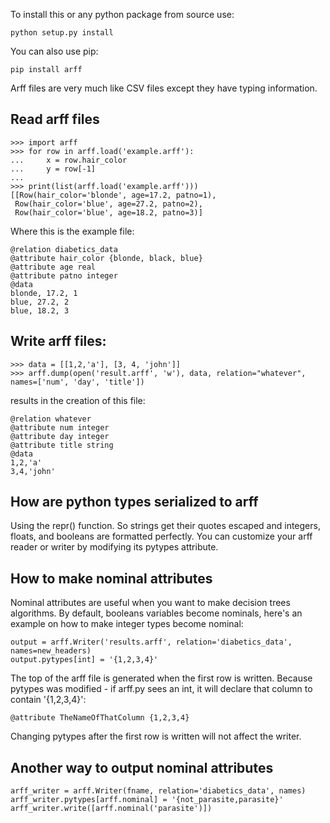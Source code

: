 To install this or any python package from source use:

    python setup.py install

You can also use pip:

    pip install arff


Arff files are very much like CSV files except they have typing information.

Read arff files
-----

    >>> import arff
    >>> for row in arff.load('example.arff'):
    ...     x = row.hair_color
    ...     y = row[-1]
    ...
    >>> print(list(arff.load('example.arff')))
    [[Row(hair_color='blonde', age=17.2, patno=1),
     Row(hair_color='blue', age=27.2, patno=2),
     Row(hair_color='blue', age=18.2, patno=3)]

Where this is the example file:

    @relation diabetics_data
    @attribute hair_color {blonde, black, blue}
    @attribute age real
    @attribute patno integer
    @data
    blonde, 17.2, 1
    blue, 27.2, 2
    blue, 18.2, 3

Write arff files:
-----

    >>> data = [[1,2,'a'], [3, 4, 'john']]
    >>> arff.dump(open('result.arff', 'w'), data, relation="whatever", names=['num', 'day', 'title'])

results in the creation of this file:

    @relation whatever
    @attribute num integer
    @attribute day integer
    @attribute title string
    @data
    1,2,'a'
    3,4,'john'


How are python types serialized to arff
-----
Using the repr() function. So strings get their quotes escaped and integers, floats, and booleans are formatted perfectly. You can customize your arff reader or writer by modifying its pytypes attribute.

How to make nominal attributes
-----
Nominal attributes are useful when you want to make decision trees algorithms. By default, booleans variables become nominals, here's an example on how to make integer types become nominal:

    output = arff.Writer('results.arff', relation='diabetics_data', names=new_headers)
    output.pytypes[int] = '{1,2,3,4}'

The top of the arff file is generated when the first row is written. Because pytypes was modified - if arff.py sees an int, it will declare that column to contain '{1,2,3,4}':

    @attribute TheNameOfThatColumn {1,2,3,4}

Changing pytypes after the first row is written will not affect the writer.

Another way to output nominal attributes
-----

    arff_writer = arff.Writer(fname, relation='diabetics_data', names)
    arff_writer.pytypes[arff.nominal] = '{not_parasite,parasite}'
    arff_writer.write([arff.nominal('parasite')])
